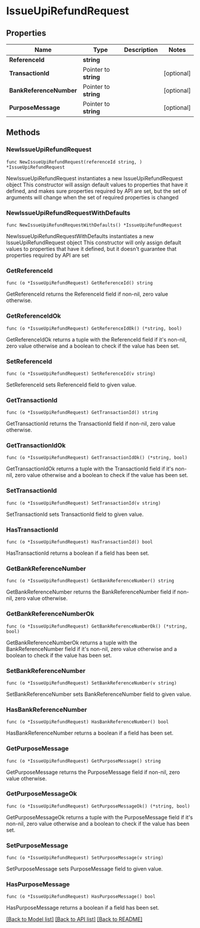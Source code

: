 # IssueUpiRefundRequest

## Properties

Name | Type | Description | Notes
------------ | ------------- | ------------- | -------------
**ReferenceId** | **string** |  | 
**TransactionId** | Pointer to **string** |  | [optional] 
**BankReferenceNumber** | Pointer to **string** |  | [optional] 
**PurposeMessage** | Pointer to **string** |  | [optional] 

## Methods

### NewIssueUpiRefundRequest

`func NewIssueUpiRefundRequest(referenceId string, ) *IssueUpiRefundRequest`

NewIssueUpiRefundRequest instantiates a new IssueUpiRefundRequest object
This constructor will assign default values to properties that have it defined,
and makes sure properties required by API are set, but the set of arguments
will change when the set of required properties is changed

### NewIssueUpiRefundRequestWithDefaults

`func NewIssueUpiRefundRequestWithDefaults() *IssueUpiRefundRequest`

NewIssueUpiRefundRequestWithDefaults instantiates a new IssueUpiRefundRequest object
This constructor will only assign default values to properties that have it defined,
but it doesn't guarantee that properties required by API are set

### GetReferenceId

`func (o *IssueUpiRefundRequest) GetReferenceId() string`

GetReferenceId returns the ReferenceId field if non-nil, zero value otherwise.

### GetReferenceIdOk

`func (o *IssueUpiRefundRequest) GetReferenceIdOk() (*string, bool)`

GetReferenceIdOk returns a tuple with the ReferenceId field if it's non-nil, zero value otherwise
and a boolean to check if the value has been set.

### SetReferenceId

`func (o *IssueUpiRefundRequest) SetReferenceId(v string)`

SetReferenceId sets ReferenceId field to given value.


### GetTransactionId

`func (o *IssueUpiRefundRequest) GetTransactionId() string`

GetTransactionId returns the TransactionId field if non-nil, zero value otherwise.

### GetTransactionIdOk

`func (o *IssueUpiRefundRequest) GetTransactionIdOk() (*string, bool)`

GetTransactionIdOk returns a tuple with the TransactionId field if it's non-nil, zero value otherwise
and a boolean to check if the value has been set.

### SetTransactionId

`func (o *IssueUpiRefundRequest) SetTransactionId(v string)`

SetTransactionId sets TransactionId field to given value.

### HasTransactionId

`func (o *IssueUpiRefundRequest) HasTransactionId() bool`

HasTransactionId returns a boolean if a field has been set.

### GetBankReferenceNumber

`func (o *IssueUpiRefundRequest) GetBankReferenceNumber() string`

GetBankReferenceNumber returns the BankReferenceNumber field if non-nil, zero value otherwise.

### GetBankReferenceNumberOk

`func (o *IssueUpiRefundRequest) GetBankReferenceNumberOk() (*string, bool)`

GetBankReferenceNumberOk returns a tuple with the BankReferenceNumber field if it's non-nil, zero value otherwise
and a boolean to check if the value has been set.

### SetBankReferenceNumber

`func (o *IssueUpiRefundRequest) SetBankReferenceNumber(v string)`

SetBankReferenceNumber sets BankReferenceNumber field to given value.

### HasBankReferenceNumber

`func (o *IssueUpiRefundRequest) HasBankReferenceNumber() bool`

HasBankReferenceNumber returns a boolean if a field has been set.

### GetPurposeMessage

`func (o *IssueUpiRefundRequest) GetPurposeMessage() string`

GetPurposeMessage returns the PurposeMessage field if non-nil, zero value otherwise.

### GetPurposeMessageOk

`func (o *IssueUpiRefundRequest) GetPurposeMessageOk() (*string, bool)`

GetPurposeMessageOk returns a tuple with the PurposeMessage field if it's non-nil, zero value otherwise
and a boolean to check if the value has been set.

### SetPurposeMessage

`func (o *IssueUpiRefundRequest) SetPurposeMessage(v string)`

SetPurposeMessage sets PurposeMessage field to given value.

### HasPurposeMessage

`func (o *IssueUpiRefundRequest) HasPurposeMessage() bool`

HasPurposeMessage returns a boolean if a field has been set.


[[Back to Model list]](../README.md#documentation-for-models) [[Back to API list]](../README.md#documentation-for-api-endpoints) [[Back to README]](../README.md)


